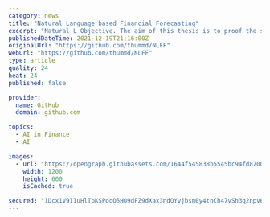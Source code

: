 ```yaml
---
category: news
title: "Natural Language based Financial Forecasting"
excerpt: "Natural L Objective. The aim of this thesis is to proof the suitability of natural language based forecasting for price and volatility developme"
publishedDateTime: 2021-12-19T21:16:00Z
originalUrl: "https://github.com/thummd/NLFF"
webUrl: "https://github.com/thummd/NLFF"
type: article
quality: 24
heat: 24
published: false

provider:
  name: GitHub
  domain: github.com

topics:
  - AI in Finance
  - AI

images:
  - url: "https://opengraph.githubassets.com/1644f545838b5545bc94fd87006b63a95a670e36885cdb9b3efa7170b7e1ef0e/thummd/NLFF"
    width: 1200
    height: 600
    isCached: true

secured: "1Dcx1V9IIuHlTpKSPooO5HQ9dFZ9dXax3ndOYvjbsm0y4tnCh47vSh3q2npv698DoLKVxQ0DADZM3i52FC0P1V7RY/ZVg5ICvZAcOOT3BRT78Gv1NGUqpqtXoSq9kbjmok+3xl+tRhGqClUBzTAeoupJ/mEk3eoj8MpT/aTeSwVinLs0B3G/GXo9UFzEqH4fvcha/Vx6QW8OXikzw7Xn8yP9AW9SaseQ4bi+7K8NmGIfZWMnIq7GSe22Oh83gk7RgpV0NJScw2kpGV8GXnaOzk7jbqFs154lCGN7VaDnXe8nSBOZE7ACIXYXAsnbre4EH+z1ONxHxwt2ZMRtAW6+ZMJ+9MkOCt2IjJmrIdCHEQ8=;kPJEON6Vsg15DzYiVbbraQ=="
---
```


